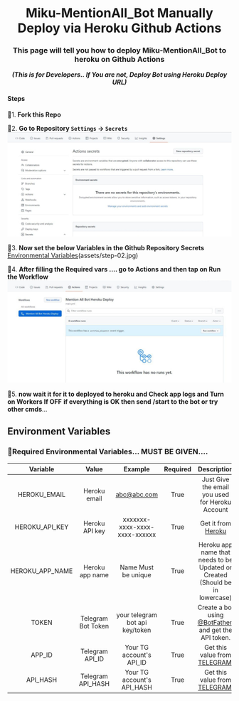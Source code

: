 <div align="center">
<h1>Miku-MentionAll_Bot Manually Deploy via Heroku Github Actions</h1>
<h3>This page will tell you how to deploy Miku-MentionAll_Bot to heroku on Github Actions</h3><i><b>(This is for Developers.. If You are not, Deploy Bot using Heroku Deploy URL)</b></i>
</div>

#### Steps

🎈1. **Fork this Repo**

🎈2. **Go to Repository `Settings` -> `Secrets`**
    ![Secrets](assets/step-01.jpg)
    
🎈3. **Now set the below Variables in the Github Repository Secrets**
    [Environmental Variables](#environment-variables)(assets/step-02.jpg)   
    
🎈4. **After filling the Required vars .... go to Actions and then tap on Run the Workflow**
    ![Actions](assets/step-03.jpg)   

🎉5. **now wait it for it to deployed to heroku and Check app logs and Turn on Workers If OFF** **if everything is OK then send /start to the bot or try other cmds**...


## Environment Variables

### 🔴Required Environmental Variables... MUST BE GIVEN....

| Variable | Value | Example | Required | Description |
| :---: | :---: | :---: | :---: | :---: |
| HEROKU_EMAIL | Heroku email | abc@abc.com | True | Just Give the email you used for Heroku Account|
| HEROKU_API_KEY | Heroku API key | xxxxxxx-xxxx-xxxx-xxxx-xxxxxx | True | Get it from [Heroku](https://dashboard.heroku.com/account/applications/authorizations/new) |
| HEROKU_APP_NAME | Heroku app name | Name Must be unique | True | Heroku app name that needs to be Updated or Created (Should be in lowercase) |
| TOKEN | Telegram Bot Token | your telegram bot api key/token | True | Create a bot using [@BotFather](https://telegram.dog/BotFather), and get the  API token. |
| APP_ID | Telegram API_ID | Your TG account's API_ID | True | Get this value from [TELEGRAM](https://my.telegram.org/apps). |
| API_HASH | Telegram API_HASH | Your TG account's API_HASH | True | Get this value from [TELEGRAM](https://my.telegram.org/apps). |
